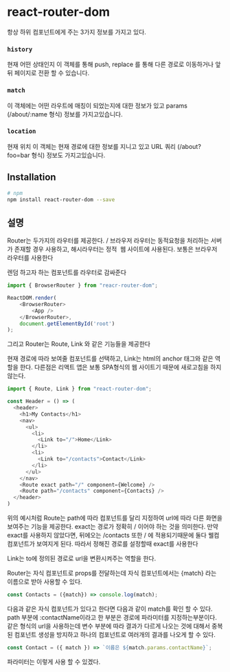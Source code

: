 # react-router-dom

항상 하위 컴포넌트에게 주는 3가지 정보를 가지고 있다.

### `history`
현재 어떤 상태인지
이 객체를 통해 push, replace 를 통해 다른 경로로 이동하거나
앞 뒤 페이지로 전환 할 수 있습니다.

### `match`
이 객체에는 어떤 라우트에 매칭이 되었는지에 대한 정보가 있고
params (/about/:name 형식) 정보를 가지고있습니다.

### `location`
현재 위치
이 객체는 현재 경로에 대한 정보를 지니고 있고
URL 쿼리 (/about?foo=bar 형식) 정보도 가지고있습니다.

## Installation

```sh
# npm
npm install react-router-dom --save
```

## 설명
Router는 두가지의 라우터를 제공한다.
<BrowserRouter> / <HashRouter>
브라우저 라우터는 동적요청을 처리하는 서버가 존재할 경우 사용하고,
해시라우터는 정적  웹 사이트에 사용된다.
보통은 브라우저 라우터를 사용한다

렌덤 하고자 하는 컴포넌트를 라우터로 감싸준다

```javascript
import { BrowserRouter } from "reacr-router-dom";

ReactDOM.render(
    <BrowserRouter>
        <App />
    </BrowserRouter>,
    document.getElementById('root')
);
```

그리고 Router는 Route, Link 와 같은 기능들을 제공한다

현재 경로에 따라 보여줄 컴포넌트를 선택하고,
Link는 html의 anchor 태그와 같은 역할을 한다.
다른점은 리액트 앱은 보통 SPA형식의 웹 사이트기 때문에 새로고침을 하지 않는다.

```javascript
import { Route, Link } from "react-router-dom";

const Header = () => (
  <header>
    <h1>My Contacts</h1>
    <nav>
      <ul>
        <li>
          <Link to="/">Home</Link>
        </li>
        <li>
          <Link to="/contacts">Contact</Link>
        </li>
      </ul>
    </nav>
    <Route exact path="/" component={Welcome} />
    <Route path="/contacts" component={Contacts} />
  </header>
)
```

위의 예시처럼 Route는 path에 따라 컴포넌트를 달리 지정하여 url에 따라 다른 화면을 보여주는 기능을 제공한다.
exact는 경로가 정확히 / 이어야 하는 것을 의미한다.
만약 exact를 사용하지 않았다면, 뒤에오는 /contacts 또한 / 에 적용되기때문에 둘다 웰컴 컴포넌트가 보여지게 된다.
따라서 정해진 경로를 설정할때 exact를 사용한다


Link는 to에 정의된 경로로 url을 변환시켜주는 역할을 한다.

Router는 자식 컴포넌트로 props를 전달하는데 자식 컴포넌트에서는 {match} 라는 이름으로 받아 사용할 수 있다.

```javascript
const Contacts = ({match}) => console.log(match);
```
다음과 같은 자식 컴포넌트가 있다고 한다면
다음과 같이 match를 확인 할 수 있다.
path 부분에 :contactName이라고 한 부분은 경로에 파라미터를 지정하는부분이다.
같은 형식의 url을 사용하는데 변수 부분에 따라 결과가 다르게 나오는 것에 대해서
중복된 컴포넌트 생성을 방지하고 하나의 컴포넌트로 여러개의 결과를 나오게 할 수 있다.

```javascript
const Contact = ({ match }) => `이름은 ${match.params.contactName}`;
```

파라미터는 이렇게 사용 할 수 있겠다.
